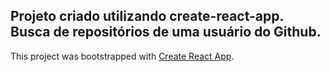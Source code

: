 ## Projeto criado utilizando create-react-app. Busca de repositórios de uma usuário do Github.



This project was bootstrapped with [Create React App](https://github.com/facebook/create-react-app).

